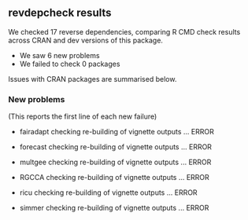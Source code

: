 ## revdepcheck results

We checked 17 reverse dependencies, comparing R CMD check results across CRAN and dev versions of this package.

 * We saw 6 new problems
 * We failed to check 0 packages

Issues with CRAN packages are summarised below.

### New problems
(This reports the first line of each new failure)

* fairadapt
  checking re-building of vignette outputs ... ERROR

* forecast
  checking re-building of vignette outputs ... ERROR

* multgee
  checking re-building of vignette outputs ... ERROR

* RGCCA
  checking re-building of vignette outputs ... ERROR

* ricu
  checking re-building of vignette outputs ... ERROR

* simmer
  checking re-building of vignette outputs ... ERROR

